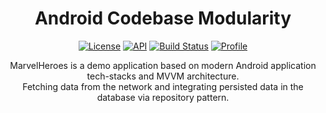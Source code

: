 <h1 align="center">Android Codebase Modularity</h1>

<p align="center">
  <a href="https://opensource.org/licenses/Apache-2.0"><img alt="License" src="https://img.shields.io/badge/License-Apache%202.0-blue.svg"/></a>
  <a href="https://android-arsenal.com/api?level=21"><img alt="API" src="https://img.shields.io/badge/API-21%2B-brightgreen.svg?style=flat"/></a>
  <a href="https://github.com/skydoves/MarvelHeroes/actions"><img alt="Build Status" src="https://github.com/skydoves/MarvelHeroes/workflows/Android%20CI/badge.svg"/></a> 
  <a href="https://github.com/skydoves"><img alt="Profile" src="https://skydoves.github.io/badges/skydoves.svg"/></a> 
</p>

<p align="center">  
MarvelHeroes is a demo application based on modern Android application tech-stacks and MVVM architecture.<br>
Fetching data from the network and integrating persisted data in the database via repository pattern.
</p>
